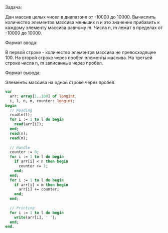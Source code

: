 Задача:

Дан массив целых чисел в диапазоне от -10000 до 10000. Вычислить количество элементов массива меньших n и это значение прибавить к каждому элементу массива равному m. Числа n, m лежат в пределах от -10000 до 10000.

Формат ввода:

В первой строке - количество элементов массива не превосходящее 100. На второй строке через пробел элементы массива. На третьей строке числа n, m записанные через пробел.

Формат вывода:

Элементы массива на одной строке через пробел.

```pascal
var
  arr: array[1..100] of longint;
  i, l, n, m, counter: longint;
begin
  // Reading
  readln(l);
  for i := 1 to l do begin
    read(arr[i]);
  end;
  read(n);
  read(m);
  
  // Handle
  counter := 0;
  for i := 1 to l do begin
    if arr[i] < n then begin
      counter += 1;
    end;
  end;
  for i := 1 to l do begin
    if arr[i] = m then begin
      arr[i] += counter;
    end;
  end;
  
  // Printing
  for i := 1 to l do begin
    write(arr[i], ' ');
  end;
end.
```